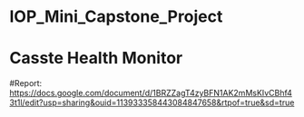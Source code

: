 # IOP_Mini_Capstone_Project
# Casste Health Monitor


#Report: https://docs.google.com/document/d/1BRZZagT4zyBFN1AK2mMsKIvCBhf43t1l/edit?usp=sharing&ouid=113933358443084847658&rtpof=true&sd=true
